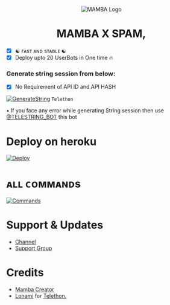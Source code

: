 <p align="center">
  <img src="./resources/logo.jpg" alt="MAMBA Logo">
</p>
<h1 align="center">
  <b>MAMBA X SPAM,</b>
</h1>


 
- [x] ☯︎ ғᴀsᴛ ᴀɴᴅ sᴛᴀʙʟᴇ ☯︎
- [x] Deploy upto 20 UserBots in One time 🔥

### Generate string session from below:

- [x] No Requirement of API ID and API HASH

[![GenerateString](https://img.shields.io/badge/MambaLXSpam-String-yellowgreen)](https://replit.com/@SUKHPAL443/MAMBAMULTISPAM#main.py) ``Telethon``

• If you face any error while generating String session then use [@TELESTRING_BOT](https://t.me/TELESTRING_BOT) this bot
# Deploy on heroku

[![Deploy](https://www.herokucdn.com/deploy/button.svg)](https://heroku.com/deploy?template=https://github.com/SUKHPAL443/MambaLXSpam)


# ᴀʟʟ ᴄᴏᴍᴍᴀɴᴅs
[![Commands](https://img.shields.io/badge/RiZoeLXSpam-CMDS-blue)](https://telegra.ph/%F0%9D%97%A5%F0%9D%97%9C%F0%9D%97%AD%F0%9D%97%A2%F0%9D%97%98%F0%9D%97%9F-%F0%9D%97%AB-%F0%9D%97%A6%F0%9D%97%A3%F0%9D%97%94%F0%9D%97%A0-10-15)

# Support & Updates
* [Channel](https://t.me/MAMBA_NETWORK)
* [Support Group](https://t.me/MAMBA_X_SUPPRT)

# Credits
* [Mamba Creator](https://github.com/SUKHPAL443)
* [Lonami](https://github.com/LonamiWebs/) for [Telethon.](https://github.com/LonamiWebs/Telethon)
